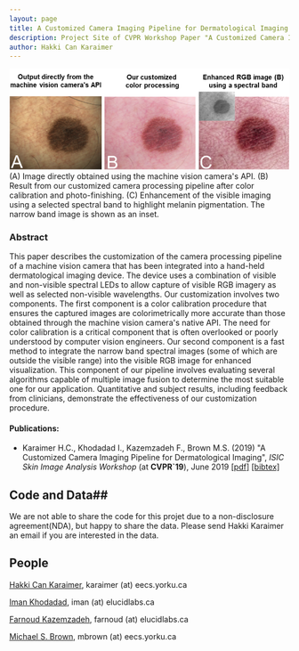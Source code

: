 ```yaml
---
layout: page
title: A Customized Camera Imaging Pipeline for Dermatological Imaging
description: Project Site of CVPR Workshop Paper "A Customized Camera Imaging Pipeline for Dermatological Imaging"
author: Hakki Can Karaimer
---
```

![](./image/teaser_v1.png)
(A) Image directly obtained using the machine vision camera's API. (B)  Result from our customized camera processing pipeline after color calibration and photo-finishing.  (C)  Enhancement of the visible imaging using a selected spectral band to highlight melanin pigmentation. The narrow band image is shown as an inset.
### Abstract ###
This paper describes the customization of the camera processing pipeline of a machine vision camera that has been integrated into a hand-held dermatological imaging device.   The device uses a combination of visible and non-visible spectral LEDs to allow capture of visible RGB imagery as well as selected non-visible wavelengths.   Our customization involves two components. The first component is a color calibration procedure that ensures the captured images are colorimetrically more accurate than those obtained through the machine vision camera's native API.  The need for color calibration is a critical component that is often overlooked or poorly understood by computer vision engineers.  Our second component is a fast method to integrate the narrow band spectral images (some of which are outside the visible range) into the visible RGB image for enhanced visualization.  This component of our pipeline involves evaluating several algorithms capable of multiple image fusion to determine the most suitable one for our application.  Quantitative and subject results, including feedback from clinicians, demonstrate the effectiveness of our customization procedure.

#### Publications: ####
* Karaimer H.C., Khodadad I., Kazemzadeh F., Brown M.S. (2019) "A Customized Camera Imaging Pipeline for Dermatological Imaging", *ISIC Skin Image Analysis Workshop* (at **CVPR`19**), June 2019 [[pdf]](./paper/Karaimer_et_al_2019.pdf) [[bibtex]](./bib/Karaimer_et_al_2019.bib) 

## Code and Data##

We are not able to share the code for this projet due to a non-disclosure agreement(NDA), but happy to share the data. Please send Hakki Karaimer an email if you are interested in the data. 

## People ##
[Hakki Can Karaimer](https://karaimer.github.io/), 	karaimer (at) eecs.yorku.ca

[Iman Khodadad](http://www.elucidlabs.com/), 	iman (at) elucidlabs.ca

[Farnoud Kazemzadeh](http://www.elucidlabs.com/), 	farnoud (at) elucidlabs.ca

[Michael S. Brown](http://www.cse.yorku.ca/~mbrown/), 	mbrown (at) eecs.yorku.ca
